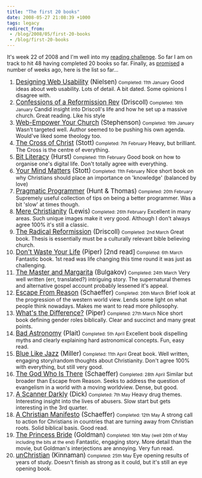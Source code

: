 ```yaml
---
title: "The first 20 books"
date: 2008-05-27 21:08:39 +1000
tags: legacy
redirect_from:
 - /blog/2008/05/first-20-books
 - /blog/first-20-books
---
```


It's week 22 of 2008 and I'm well into my <a href="/blog/2008/02/reading-challenge">reading challenge</a>. So far I am on track to hit 48 having completed 20 books so far. Finally, as <a href="/blog/2008/02/reading-challenge#comment-4275">promised</a> a number of weeks ago, here is the list so far...
<!--break-->
<ol>
<li>
<big><a href="http://www.amazon.com/gp/redirect.html?ie=UTF8&location=http%3A%2F%2Fwww.amazon.com%2FDesigning-Usability-VOICES-Jakob-Nielsen%2Fdp%2F156205810X%3Fie%3DUTF8%26s%3Dbooks%26qid%3D1211883715%26sr%3D8-3&tag=calebbrownida-20&linkCode=ur2&camp=1789&creative=9325">Designing Web Usability</a> (Nielsen)</big>
<small>Completed: 11th January</small>
Good ideas about web usability. Lots of detail. A bit dated. Some opinions I disagree with.
</li>

<li>
<big><a href="http://www.amazon.com/gp/redirect.html?ie=UTF8&location=http%3A%2F%2Fwww.amazon.com%2FConfessions-Reformission-Rev-Leadership-Innovation%2Fdp%2F0310270162%3Fie%3DUTF8%26s%3Dbooks%26qid%3D1211884128%26sr%3D8-1&tag=calebbrownida-20&linkCode=ur2&camp=1789&creative=9325">Confessions of a Reformission Rev</a> (Driscoll)</big>
<small>Completed: 16th January</small>
Candid insight into Driscoll's life and how he set up a massive church. Great reading. Like his style
</li>

<li>
<big><a href="http://www.amazon.com/gp/redirect.html?ie=UTF8&location=http%3A%2F%2Fwww.amazon.com%2FWeb-Empower-Your-Church-Unleashing-Internet%2Fdp%2F0687642841%3Fie%3DUTF8%26s%3Dbooks%26qid%3D1211885244%26sr%3D8-1&tag=calebbrownida-20&linkCode=ur2&camp=1789&creative=9325">Web-Empower Your Church</a> (Stephenson)</big>
<small>Completed: 19th January</small>
Wasn't targeted well. Author seemed to be pushing his own agenda. Would've liked some theology too.
</li>

<li>
<big><a href="http://www.amazon.com/gp/redirect.html?ie=UTF8&location=http%3A%2F%2Fwww.amazon.com%2FCross-Christ-John-R-Stott%2Fdp%2F083083320X%3Fie%3DUTF8%26s%3Dbooks%26qid%3D1211885305%26sr%3D8-1&tag=calebbrownida-20&linkCode=ur2&camp=1789&creative=9325">The Cross of Christ</a> (Stott)</big>
<small>Completed: 7th February</small>
Heavy, but brilliant. The Cross is the centre of everything.
</li>

<li>
<big><a href="http://www.amazon.com/gp/redirect.html?ie=UTF8&location=http%3A%2F%2Fwww.amazon.com%2FBit-Literacy-Productivity-Information-Overload%2Fdp%2F0979368103%3Fie%3DUTF8%26s%3Dbooks%26qid%3D1211885362%26sr%3D8-1&tag=calebbrownida-20&linkCode=ur2&camp=1789&creative=9325">Bit Literacy</a> (Hurst)</big>
<small>Completed: 11th February</small>
Good book on how to organise one's digital life. Don't totally agree with everything.
</li>

<li>
<big><a href="http://www.amazon.com/gp/redirect.html?ie=UTF8&location=http%3A%2F%2Fwww.amazon.com%2FYour-Mind-Matters-Christian-Classics%2Fdp%2F0830834087%3Fie%3DUTF8%26s%3Dbooks%26qid%3D1211885420%26sr%3D8-1&tag=calebbrownida-20&linkCode=ur2&camp=1789&creative=9325">Your Mind Matters</a> (Stott)</big>
<small>Completed: 11th February</small>
Nice short book on why Christians should place an importance on 'knowledge' (balanced by love)
</li>

<li>
<big><a href="http://www.amazon.com/gp/redirect.html?ie=UTF8&location=http%3A%2F%2Fwww.amazon.com%2FPragmatic-Programmer-Journeyman-Master%2Fdp%2F020161622X%3Fie%3DUTF8%26s%3Dbooks%26qid%3D1211885473%26sr%3D8-1&tag=calebbrownida-20&linkCode=ur2&camp=1789&creative=9325">Pragmatic Programmer</a> (Hunt & Thomas)</big>
<small>Completed: 20th February</small>
Supremely useful collection of tips on being a better programmer. Was a bit 'slow' at times though.
</li>

<li>
<big><a href="http://www.amazon.com/gp/redirect.html?ie=UTF8&location=http%3A%2F%2Fwww.amazon.com%2FMere-Christianity-C-S-Lewis%2Fdp%2F0060652926%3Fie%3DUTF8%26s%3Dbooks%26qid%3D1211885545%26sr%3D8-2&tag=calebbrownida-20&linkCode=ur2&camp=1789&creative=9325">Mere Christianity</a> (Lewis)</big>
<small>Completed: 26th February</small>
Excellent in many areas. Such unique images make it very good. Although I don't always agree 100% it's still a classic.
</li>

<li>
<big><a href="http://www.amazon.com/gp/redirect.html?ie=UTF8&location=http%3A%2F%2Fwww.amazon.com%2FRadical-Reformission-Reaching-without-Selling%2Fdp%2F0310256593%3Fie%3DUTF8%26s%3Dbooks%26qid%3D1211885587%26sr%3D8-1&tag=calebbrownida-20&linkCode=ur2&camp=1789&creative=9325">The Radical Reformission</a> (Driscoll)</big>
<small>Completed: 2nd March</small>
Great book. Thesis is essentially must be a culturally relevant bible believing church.
</li>

<li>
<big><a href="http://www.amazon.com/gp/redirect.html?ie=UTF8&location=http%3A%2F%2Fwww.amazon.com%2FDont-Waste-Your-Life-Piper%2Fdp%2F1581344988%3Fie%3DUTF8%26s%3Dbooks%26qid%3D1211885662%26sr%3D8-2&tag=calebbrownida-20&linkCode=ur2&camp=1789&creative=9325">Don't Waste Your Life</a> (Piper) [2nd read]</big>
<small>Completed: 6th March</small>
Fantastic book. 1st read was life changing this time round it was just as challenging.
</li>

<li>
<big><a href="http://www.amazon.com/gp/redirect.html?ie=UTF8&location=http%3A%2F%2Fwww.amazon.com%2FMaster-Margarita-Oneworld-Classics%2Fdp%2F184749014X%3Fie%3DUTF8%26s%3Dbooks%26qid%3D1211885717%26sr%3D8-1&tag=calebbrownida-20&linkCode=ur2&camp=1789&creative=9325">The Master and Margarita</a> (Bulgakov)</big>
<small>Completed: 24th March</small>
Very well written (err, translated?) intriguing story. The supernatural themes and alternative gospel account probably lessened it's appeal.
</li>

<li>
<big><a href="http://www.amazon.com/gp/redirect.html?ie=UTF8&location=http%3A%2F%2Fwww.amazon.com%2FEscape-Reason-Penetrating-Analysis-Thoughts%2Fdp%2F0830834052%3Fie%3DUTF8%26s%3Dbooks%26qid%3D1211885784%26sr%3D8-1&tag=calebbrownida-20&linkCode=ur2&camp=1789&creative=9325">Escape From Reason</a> (Schaeffer)</big>
<small>Completed: 26th March</small>
Brief look at the progression of the western world view. Lends some light on what people think nowadays. Makes me want to read more philosophy.
</li>

<li>
<big><a href="http://www.amazon.com/gp/redirect.html?ie=UTF8&location=http%3A%2F%2Fwww.amazon.com%2FWhats-Difference-Manhood-Womanhood-According%2Fdp%2F1581342918%3Fie%3DUTF8%26s%3Dbooks%26qid%3D1211885849%26sr%3D8-1&tag=calebbrownida-20&linkCode=ur2&camp=1789&creative=9325">What's the Difference?</a> (Piper)</big>
<small>Completed: 27th March</small>
Nice short book defining gender roles biblically. Clear and succinct and many great points.
</li>

<li>
<big><a href="http://www.amazon.com/gp/redirect.html?ie=UTF8&location=http%3A%2F%2Fwww.amazon.com%2FBad-Astronomy-Misconceptions-Revealed-Astrology%2Fdp%2F0471409766%3Fie%3DUTF8%26s%3Dbooks%26qid%3D1211885906%26sr%3D8-1&tag=calebbrownida-20&linkCode=ur2&camp=1789&creative=9325">Bad Astronomy</a> (Plait)</big>
<small>Completed: 5th April</small>
Excellent book dispelling myths and clearly explaining hard astronomical concepts. Fun, easy read.
</li>

<li>
<big><a href="http://www.amazon.com/gp/redirect.html?ie=UTF8&location=http%3A%2F%2Fwww.amazon.com%2FBlue-Like-Jazz-Nonreligious-Spirituality%2Fdp%2F0785263705%3Fie%3DUTF8%26s%3Dbooks%26qid%3D1211885968%26sr%3D8-1&tag=calebbrownida-20&linkCode=ur2&camp=1789&creative=9325">Blue Like Jazz</a> (Miller)</big>
<small>Completed: 11th April</small>
Great book. Well written, engaging story/random thoughts about Christianity. Don't agree 100% with everything, but still very good.
</li>

<li>
<big><a href="http://www.amazon.com/gp/redirect.html?ie=UTF8&location=http%3A%2F%2Fwww.amazon.com%2FGod-Who-There-Francis-Schaeffer%2Fdp%2F0830819479%3Fie%3DUTF8%26s%3Dbooks%26qid%3D1211886033%26sr%3D8-1&tag=calebbrownida-20&linkCode=ur2&camp=1789&creative=9325">The God Who Is There</a> (Schaeffer)</big>
<small>Completed: 28th April</small>
Similar but broader than Escape from Reason. Seeks to address the question of evangelism in a world with a moving worldview. Dense, but good.
</li>

<li>
<big><a href="http://www.amazon.com/gp/redirect.html?ie=UTF8&location=http%3A%2F%2Fwww.amazon.com%2FScanner-Darkly-Philip-K-Dick%2Fdp%2F1400096901%3Fie%3DUTF8%26s%3Dbooks%26qid%3D1211886082%26sr%3D8-3&tag=calebbrownida-20&linkCode=ur2&camp=1789&creative=9325">A Scanner Darkly</a> (Dick)</big>
<small>Completed: 7th May</small>
Heavy drug themes. Interesting insight into the lives of abusers. Slow start but gets interesting in the 3rd quarter.
</li>

<li>
<big><a href="http://www.amazon.com/gp/redirect.html?ie=UTF8&location=http%3A%2F%2Fwww.amazon.com%2FChristian-Manifesto-Francis-Schaeffer%2Fdp%2F1581346921%3Fie%3DUTF8%26s%3Dbooks%26qid%3D1211886138%26sr%3D8-1&tag=calebbrownida-20&linkCode=ur2&camp=1789&creative=9325">A Christian Manifesto</a> (Schaeffer)</big>
<small>Completed: 12th May</small>
A strong call to action for Christians in countries that are turning away from Christian roots. Solid biblical basis. Good read.
</li>

<li>
<big><a href="http://www.amazon.com/gp/redirect.html?ie=UTF8&location=http%3A%2F%2Fwww.amazon.com%2FPrincess-Bride-Morgensterns-Classic-Adventure%2Fdp%2F0151015449%3Fie%3DUTF8%26s%3Dbooks%26qid%3D1211886191%26sr%3D8-3&tag=calebbrownida-20&linkCode=ur2&camp=1789&creative=9325">The Princess Bride</a> (Goldman)</big>
<small>Completed: 16th May (well 26th of May including the bits at the end)</small>
Fantastic, engaging story. More detail than the movie, but Goldman's interjections are annoying. Very fun read.
</li>

<li>
<big><a href="http://www.amazon.com/gp/redirect.html?ie=UTF8&location=http%3A%2F%2Fwww.amazon.com%2FunChristian-Generation-Really-Christianity-Matters%2Fdp%2F0801013003%3Fie%3DUTF8%26s%3Dbooks%26qid%3D1211886258%26sr%3D8-1&tag=calebbrownida-20&linkCode=ur2&camp=1789&creative=9325">unChristian</a> (Kinnaman)</big>
<small>Completed: 25th May</small>
Eye opening results of years of study. Doesn't finish as strong as it could, but it's still an eye opening book.
</li>
</ol>
